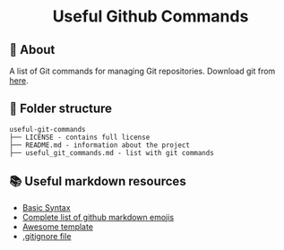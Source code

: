 <h1 align="center"> Useful Github Commands </h1>

## :pencil: About ##

A list of Git commands for managing Git repositories. Download
git from [here](https://git-scm.com/downloads).

## :file_folder: Folder structure ##

    useful-git-commands
    ├── LICENSE - contains full license
    ├── README.md - information about the project
    ├── useful_git_commands.md - list with git commands

## :books: Useful markdown resources ##

* [Basic Syntax](https://www.markdownguide.org/basic-syntax/)
* [Complete list of github markdown emojis](https://dev.to/nikolab/complete-list-of-github-markdown-emoji-markup-5aia)
* [Awesome template](https://github.com/ma-shamshiri/Human-Activity-Recognition/blob/main/README.md)
* [.gitignore file](https://git-scm.com/docs/gitignore)
